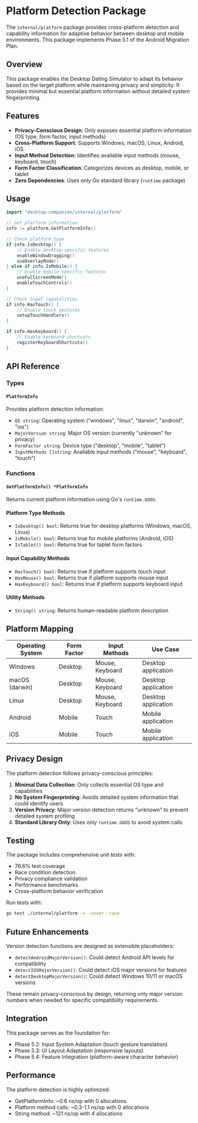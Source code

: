 # Platform Detection Package

The `internal/platform` package provides cross-platform detection and capability information for adaptive behavior between desktop and mobile environments. This package implements Phase 5.1 of the Android Migration Plan.

## Overview

This package enables the Desktop Dating Simulator to adapt its behavior based on the target platform while maintaining privacy and simplicity. It provides minimal but essential platform information without detailed system fingerprinting.

## Features

- **Privacy-Conscious Design**: Only exposes essential platform information (OS type, form factor, input methods)
- **Cross-Platform Support**: Supports Windows, macOS, Linux, Android, iOS
- **Input Method Detection**: Identifies available input methods (mouse, keyboard, touch)
- **Form Factor Classification**: Categorizes devices as desktop, mobile, or tablet
- **Zero Dependencies**: Uses only Go standard library (`runtime` package)

## Usage

```go
import "desktop-companion/internal/platform"

// Get platform information
info := platform.GetPlatformInfo()

// Check platform type
if info.IsDesktop() {
    // Enable desktop-specific features
    enableWindowDragging()
    useOverlayMode()
} else if info.IsMobile() {
    // Enable mobile-specific features  
    useFullscreenMode()
    enableTouchControls()
}

// Check input capabilities
if info.HasTouch() {
    // Enable touch gestures
    setupTouchHandlers()
}

if info.HasKeyboard() {
    // Enable keyboard shortcuts
    registerKeyboardShortcuts()
}
```

## API Reference

### Types

#### `PlatformInfo`
Provides platform detection information:
- `OS string`: Operating system ("windows", "linux", "darwin", "android", "ios")
- `MajorVersion string`: Major OS version (currently "unknown" for privacy)
- `FormFactor string`: Device type ("desktop", "mobile", "tablet")  
- `InputMethods []string`: Available input methods ("mouse", "keyboard", "touch")

### Functions

#### `GetPlatformInfo() *PlatformInfo`
Returns current platform information using Go's `runtime.GOOS`.

#### Platform Type Methods
- `IsDesktop() bool`: Returns true for desktop platforms (Windows, macOS, Linux)
- `IsMobile() bool`: Returns true for mobile platforms (Android, iOS)
- `IsTablet() bool`: Returns true for tablet form factors

#### Input Capability Methods
- `HasTouch() bool`: Returns true if platform supports touch input
- `HasMouse() bool`: Returns true if platform supports mouse input  
- `HasKeyboard() bool`: Returns true if platform supports keyboard input

#### Utility Methods
- `String() string`: Returns human-readable platform description

## Platform Mapping

| Operating System | Form Factor | Input Methods | Use Case |
|-----------------|-------------|---------------|----------|
| Windows | Desktop | Mouse, Keyboard | Desktop application |
| macOS (darwin) | Desktop | Mouse, Keyboard | Desktop application |
| Linux | Desktop | Mouse, Keyboard | Desktop application |
| Android | Mobile | Touch | Mobile application |
| iOS | Mobile | Touch | Mobile application |

## Privacy Design

The platform detection follows privacy-conscious principles:

1. **Minimal Data Collection**: Only collects essential OS type and capabilities
2. **No System Fingerprinting**: Avoids detailed system information that could identify users
3. **Version Privacy**: Major version detection returns "unknown" to prevent detailed system profiling
4. **Standard Library Only**: Uses only `runtime.GOOS` to avoid system calls

## Testing

The package includes comprehensive unit tests with:
- 76.6% test coverage
- Race condition detection
- Privacy compliance validation
- Performance benchmarks
- Cross-platform behavior verification

Run tests with:
```bash
go test ./internal/platform -v -cover -race
```

## Future Enhancements

Version detection functions are designed as extensible placeholders:
- `detectAndroidMajorVersion()`: Could detect Android API levels for compatibility
- `detectIOSMajorVersion()`: Could detect iOS major versions for features
- `detectDesktopMajorVersion()`: Could detect Windows 10/11 or macOS versions

These remain privacy-conscious by design, returning only major version numbers when needed for specific compatibility requirements.

## Integration

This package serves as the foundation for:
- Phase 5.2: Input System Adaptation (touch gesture translation)
- Phase 5.3: UI Layout Adaptation (responsive layouts)
- Phase 5.4: Feature Integration (platform-aware character behavior)

## Performance

The platform detection is highly optimized:
- GetPlatformInfo: ~0.6 ns/op with 0 allocations
- Platform method calls: ~0.3-1.1 ns/op with 0 allocations  
- String method: ~121 ns/op with 4 allocations

